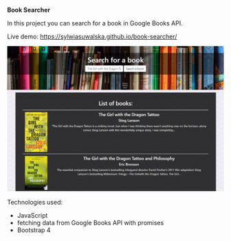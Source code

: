 
 **Book Searcher**
 
 
In this project you can search for a book in Google Books API.

Live demo:  https://sylwiasuwalska.github.io/book-searcher/

![View of project](view.JPG)

 Technologies used:
 - JavaScript
 - fetching data from Google Books API with promises
 - Bootstrap 4


               
